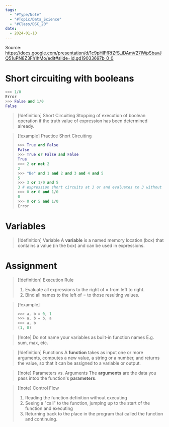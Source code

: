 ```yaml
---
tags:
  - "#Type/Note"
  - "#Topic/Data_Science"
  - "#Class/DSC_20"
date:
  - 2024-01-10
---
```


Source: https://docs.google.com/presentation/d/1c9pHlFfRfZfS_iDAmV27IWpSbavJQ51uPN8Z3Fh1hMo/edit#slide=id.gd19033697b_0_0

# Short circuiting with booleans

```Python
>>> 1/0
Error
>>> False and 1/0
False
```

> [!definition] Short Circuiting
> Stopping of execution of boolean operation if the truth value of expression has been determined already.

> [!example] Practice Short Circuiting
> ```Python
> >>> True and False
> False
> >>> True or False and False
> True
> >>> 2 or not 2
> 2
> >>> "Be" and 1 and 2 and 3 and 4 and 5
> 5
> >>> 3 or 1/0 and 5
> 3 # expression short circuits at 3 or and evaluates to 3 without evaluating 1/0 and 5
> >>> 0 or 0 and 1/0
> 0
> >>> 0 or 5 and 1/0
> Error
> ```

# Variables

> [!definition] Variable
> A **variable** is a named memory location (box) that contains a value (in the box) and can be used in expressions.

# Assignment

> [!definition] Execution Rule
> 1. Evaluate all expressions to the right of = from left to right. 
> 2. Bind all names to the left of = to those resulting values.

> [!example]
> ```Python
> >>> a, b = 0, 1
> >>> a, b = b, a
> >>> a, b
> (1, 0)
> ```

> [!note] Do not name your variables as built-in function names
> E.g. sum, max, etc.

> [!definition] Functions
> A **function** takes as input one or more arguments, computes a new value, a string or a number, and returns the value, so that it can be assigned to a variable or output.

> [!note] Parameters vs. Arguments
> The **arguments** are the data you pass intoo the function's **parameters**.

> [!note] Control Flow
> 1. Reading the function definition without executing
> 2. Seeing a "call" to the function, jumping up to the start of the function and executing
> 3. Returning back to the place in the program that called the function and continuing. 